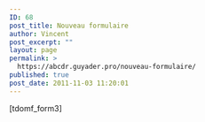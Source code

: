 ```yaml
---
ID: 68
post_title: Nouveau formulaire
author: Vincent
post_excerpt: ""
layout: page
permalink: >
  https://abcdr.guyader.pro/nouveau-formulaire/
published: true
post_date: 2011-11-03 11:20:01
---
```

[tdomf_form3]